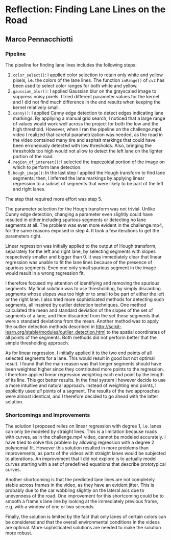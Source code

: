 # **Reflection: Finding Lane Lines on the Road**


## Marco Pennacchiotti


### Pipeline


The pipeline for finding lane lines includes the following steps:


1. `color_select()`: I applied color selection to retain only white and yellow pixels, i.e. the colors of the lane lines. The function `inRange()` of `cv2` has been used to select color ranges for both white and yellow.
2. `gaussian_blur()`: I applied Gaussian blur on the grayscaled image to suppress noisy pixels. I tried different parameter values for the kernel and I did not find much difference in the end results when keeping the kernel relatively small.
3. `canny()`: I applied Canny edge detection to detect edges indicating lane markings. By appliying a manual grid search, I noticed that a large range of values would work well across the project for both the low and the high threshold. However, when I ran the pipeline on the challenge.mp4 video I realized that careful parametrization was needed, as the road in the video contained many tire and asphalt markings that could have been erroneously detected with low thresholds. Also, bringing the thresholds too high would not allow to detect the left lane on the lighter portion of the road.    
4. `region_of_interest()`: I selected the trapezoidal portion of the image on which to perform lane detection.
5. `hough_image()`: In the last step I applied the Hough transform to find lane segments; then, I inferred the lane markings by applying linear regression to a subset of segments that were likely to be part of the left and right lanes.

The step that required more effort was step 5.

The parameter selection for the Hough transform was not trivial. Unlike Cunny edge detection, changing a parameter even slightly could have resulted in either including spurious segments or detecting no lane segments at all. The problem was even more evident in the challenge.mp4, for the same reasons exposed in step 4. It took a few iterations to get the parameters right.

Linear regression was initially applied to the output of Hough transform, separately for the left and right lane, by selecting segments with slopes respectively smaller and bigger than 0. It was immediately clear that linear regression was unable to fit the lane lines because of the presence of spurious segments. Even one only small spurious segment in the image would result in a wrong regression fit.

I therefore focused my attention of identifying and removing the spurious segments. My final solution was to use thresholding, by simply discarding segments whose slopes was too high or to small to be part of either the left or the right lane. I also tried more sophisticated methods for detecting such segments, all inspired by outlier detection techniques. One method calculated the mean and standard deviation of the slopes of the set of segments of a lane, and then discarded from the set those segments that were x standard deviations from the mean. Another method was to apply the outlier detection methods described in http://scikit-learn.org/stable/modules/outlier_detection.html to the spatial coordinates of all points of the segments.
Both methods did not perform better that the simple thresholding approach.

As for linear regression, I initially applied it to the two end points of all selected segments for a lane. This would result in good but not optimal result.
I found that the main reason was that longer segments should have been weighted higher since they contributed more points to the regression. I therefore applied linear regression weighting each end point by
the length of its line. This got better results. In the final system I however decide to use a more intuitive and natural approach. Instead of weighting end points, I explicitly used *all* points of a segment.
The results of the two approaches were  almost identical, and I therefore decided to go ahead with the latter solution.


### Shortcomings and Improvements

The solution I proposed relies on linear regression with degree 1, i.e. lanes can only be modeled by straight lines. This is a limitation because roads with curves, as in the challenge.mp4 video, cannot be modeled accurately. I have tried to solve this problem by allowing regression with a degree 2 polynomial fit. However this solution resulted in more problems than improvements, as parts of the videos with straight lanes would be subjected to alterations. An improvement that I did not explore is to actually model curves  starting with a set of predefined equations that describe prototypical curves.

Another shortcoming is that the predicted lane lines are not completely stable across frames in the video, as they have an evident jitter. This is probably due to the car wobbling slightly on the lateral axis due to unevenness of the road. One improvement for this shortcoming could be to smooth a frame's lane line by looking at the immediately previous frame, e.g. with a window of one or two seconds.

Finally, the solution is limited by the fact that only lanes of certain colors can be considered and that the overall environmental conditions in the videos are optimal. More sophisticated solutions are needed to make the solution more robust.  

